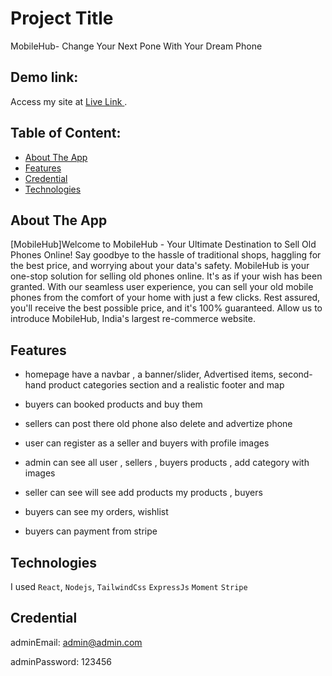 # Project Title

MobileHub- Change Your Next Pone With Your Dream Phone

## Demo link:

Access my site at [Live Link ](https://mobilehub2.web.app/).

## Table of Content:

- [About The App](#about-the-app)
- [Features](#features)
- [Credential](#credintial)
- [Technologies](#technologies)

## About The App

[MobileHub]Welcome to MobileHub - Your Ultimate Destination to Sell Old Phones Online! Say goodbye to the hassle of traditional shops, haggling for the best price, and worrying about your data's safety. MobileHub is your one-stop solution for selling old phones online. It's as if your wish has been granted. With our seamless user experience, you can sell your old mobile phones from the comfort of your home with just a few clicks. Rest assured, you'll receive the best possible price, and it's 100% guaranteed. Allow us to introduce MobileHub, India's largest re-commerce website.

## Features

- homepage have a navbar , a banner/slider, Advertised items, second-hand product categories section and a realistic footer and map

- buyers can booked products and buy them
- sellers can post there old phone also delete and advertize phone
- user can register as a seller and buyers with profile images
- admin can see all user , sellers , buyers products , add category with images
- seller can see will see add products my products , buyers
- buyers can see my orders, wishlist
- buyers can payment from stripe

## Technologies

I used `React`, `Nodejs`, `TailwindCss` `ExpressJs` `Moment` `Stripe`

## Credential

adminEmail: admin@admin.com

adminPassword: 123456
